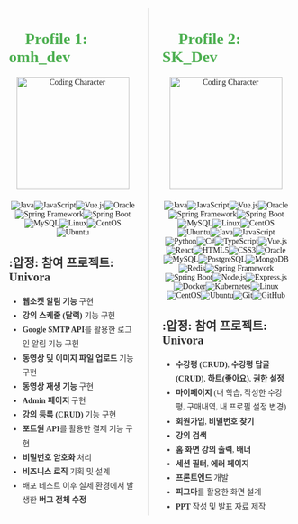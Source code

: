 <div style="display: flex; justify-content: space-around; align-items: flex-start; margin-top: 30px; font-family: 'Arial, sans-serif';">
  <!-- 첫 번째 프로필 -->
  <div style="width: 45%; text-align: left; border-right: 1px solid #ddd; padding-right: 20px;">
    <h1 style="font-size: 2em; color: #4CAF50;">
      <strong>🌟 Profile 1: omh_dev 🌟</strong>
    </h1>
    <div style="text-align: center; margin-bottom: 20px;">
      <img src="https://raw.githubusercontent.com/omh1004/univora/dev/src/main/webapp/resources/images/omh_dev.png" alt="Coding Character" width="200" />
    </div>
    <div style="display: flex; justify-content: center; flex-wrap: wrap; margin-bottom: 20px;">
      <img src="https://img.shields.io/badge/Java-007396?style=for-the-badge&logo=coffee&logoColor=white" alt="Java" />
      <img src="https://img.shields.io/badge/JavaScript-F7DF1E?style=for-the-badge&logo=javascript&logoColor=black" alt="JavaScript" />
      <img src="https://img.shields.io/badge/Vue.js-4FC08D?style=for-the-badge&logo=vue.js&logoColor=white" alt="Vue.js" />
      <img src="https://img.shields.io/badge/Oracle-F80000?style=for-the-badge&logo=oracle&logoColor=white" alt="Oracle" />
      <img src="https://img.shields.io/badge/Spring%20Framework-6DB33F?style=for-the-badge&logo=spring&logoColor=white" alt="Spring Framework" />
      <img src="https://img.shields.io/badge/Spring%20Boot-6DB33F?style=for-the-badge&logo=spring-boot&logoColor=white" alt="Spring Boot" />
      <img src="https://img.shields.io/badge/MySQL-4479A1?style=for-the-badge&logo=mysql&logoColor=white" alt="MySQL" />
      <img src="https://img.shields.io/badge/Linux-FCC624?style=for-the-badge&logo=linux&logoColor=black" alt="Linux" />
      <img src="https://img.shields.io/badge/CentOS-262577?style=for-the-badge&logo=centos&logoColor=white" alt="CentOS" />
      <img src="https://img.shields.io/badge/Ubuntu-E95420?style=for-the-badge&logo=ubuntu&logoColor=white" alt="Ubuntu" />
    </div>
    <div>
      <h2 style="font-size: 1.5em; color: #333;">:압정: 참여 프로젝트: Univora</h2>
      <ul style="font-size: 1em; line-height: 1.8; color: #333;">
        <li><strong>웹소켓 알림 기능</strong> 구현</li>
        <li><strong>강의 스케줄 (달력)</strong> 기능 구현</li>
        <li><strong>Google SMTP API</strong>를 활용한 로그인 알림 기능 구현</li>
        <li><strong>동영상 및 이미지 파일 업로드</strong> 기능 구현</li>
        <li><strong>동영상 재생 기능</strong> 구현</li>
        <li><strong>Admin 페이지</strong> 구현</li>
        <li><strong>강의 등록 (CRUD)</strong> 기능 구현</li>
        <li><strong>포트원 API</strong>를 활용한 결제 기능 구현</li>
        <li><strong>비밀번호 암호화</strong> 처리</li>
        <li><strong>비즈니스 로직</strong> 기획 및 설계</li>
        <li>배포 테스트 이후 실제 환경에서 발생한 <strong>버그 전체 수정</strong></li>
      </ul>
    </div>
  </div>
  <!-- 두 번째 프로필 -->
  <div style="width: 45%; text-align: left; padding-left: 20px;">
    <h1 style="font-size: 2em; color: #4CAF50;">
      <strong>🌟 Profile 2: SK_Dev 🌟</strong>
    </h1>
    <div style="text-align: center; margin-bottom: 20px;">
      <img src="https://raw.githubusercontent.com/omh1004/univora/dev/src/main/webapp/resources/images/sulgi.png" alt="Coding Character" width="200" />
    </div>
    <div style="display: flex; justify-content: center; flex-wrap: wrap; margin-bottom: 20px;">
      <img src="https://img.shields.io/badge/Java-007396?style=for-the-badge&logo=coffee&logoColor=white" alt="Java" />
      <img src="https://img.shields.io/badge/JavaScript-F7DF1E?style=for-the-badge&logo=javascript&logoColor=black" alt="JavaScript" />
      <img src="https://img.shields.io/badge/Vue.js-4FC08D?style=for-the-badge&logo=vue.js&logoColor=white" alt="Vue.js" />
      <img src="https://img.shields.io/badge/Oracle-F80000?style=for-the-badge&logo=oracle&logoColor=white" alt="Oracle" />
      <img src="https://img.shields.io/badge/Spring%20Framework-6DB33F?style=for-the-badge&logo=spring&logoColor=white" alt="Spring Framework" />
      <img src="https://img.shields.io/badge/Spring%20Boot-6DB33F?style=for-the-badge&logo=spring-boot&logoColor=white" alt="Spring Boot" />
      <img src="https://img.shields.io/badge/MySQL-4479A1?style=for-the-badge&logo=mysql&logoColor=white" alt="MySQL" />
      <img src="https://img.shields.io/badge/Linux-FCC624?style=for-the-badge&logo=linux&logoColor=black" alt="Linux" />
      <img src="https://img.shields.io/badge/CentOS-262577?style=for-the-badge&logo=centos&logoColor=white" alt="CentOS" />
      <img src="https://img.shields.io/badge/Ubuntu-E95420?style=for-the-badge&logo=ubuntu&logoColor=white" alt="Ubuntu" />
 <!-- Language Stack -->
    <img src="https://img.shields.io/badge/Java-007396?style=for-the-badge&logo=java&logoColor=white" alt="Java" />
    <img src="https://img.shields.io/badge/JavaScript-F7DF1E?style=for-the-badge&logo=javascript&logoColor=black" alt="JavaScript" />
    <img src="https://img.shields.io/badge/Python-3776AB?style=for-the-badge&logo=python&logoColor=white" alt="Python" />
    <img src="https://img.shields.io/badge/C%23-239120?style=for-the-badge&logo=c-sharp&logoColor=white" alt="C#" />
    <img src="https://img.shields.io/badge/TypeScript-3178C6?style=for-the-badge&logo=typescript&logoColor=white" alt="TypeScript" />
    <img src="https://img.shields.io/badge/Vue.js-4FC08D?style=for-the-badge&logo=vue.js&logoColor=white" alt="Vue.js" />
    <img src="https://img.shields.io/badge/React-61DAFB?style=for-the-badge&logo=react&logoColor=black" alt="React" />
    <img src="https://img.shields.io/badge/HTML5-E34F26?style=for-the-badge&logo=html5&logoColor=white" alt="HTML5" />
    <img src="https://img.shields.io/badge/CSS3-1572B6?style=for-the-badge&logo=css3&logoColor=white" alt="CSS3" />
       <img src="https://img.shields.io/badge/Oracle-F80000?style=for-the-badge&logo=oracle&logoColor=white" alt="Oracle" />
    <img src="https://img.shields.io/badge/MySQL-4479A1?style=for-the-badge&logo=mysql&logoColor=white" alt="MySQL" />
    <img src="https://img.shields.io/badge/PostgreSQL-336791?style=for-the-badge&logo=postgresql&logoColor=white" alt="PostgreSQL" />
    <img src="https://img.shields.io/badge/MongoDB-47A248?style=for-the-badge&logo=mongodb&logoColor=white" alt="MongoDB" />
    <img src="https://img.shields.io/badge/Redis-DC382D?style=for-the-badge&logo=redis&logoColor=white" alt="Redis" />
       <!-- Frameworks -->
    <img src="https://img.shields.io/badge/Spring%20Framework-6DB33F?style=for-the-badge&logo=spring&logoColor=white" alt="Spring Framework" />
    <img src="https://img.shields.io/badge/Spring%20Boot-6DB33F?style=for-the-badge&logo=spring-boot&logoColor=white" alt="Spring Boot" />
    <img src="https://img.shields.io/badge/Node.js-339933?style=for-the-badge&logo=node.js&logoColor=white" alt="Node.js" />
    <img src="https://img.shields.io/badge/Express.js-000000?style=for-the-badge&logo=express&logoColor=white" alt="Express.js" />
     <!-- DevOps & Tools -->
    <img src="https://img.shields.io/badge/Docker-2496ED?style=for-the-badge&logo=docker&logoColor=white" alt="Docker" />
    <img src="https://img.shields.io/badge/Kubernetes-326CE5?style=for-the-badge&logo=kubernetes&logoColor=white" alt="Kubernetes" />
    <img src="https://img.shields.io/badge/Linux-FCC624?style=for-the-badge&logo=linux&logoColor=black" alt="Linux" />
    <img src="https://img.shields.io/badge/CentOS-262577?style=for-the-badge&logo=centos&logoColor=white" alt="CentOS" />
    <img src="https://img.shields.io/badge/Ubuntu-E95420?style=for-the-badge&logo=ubuntu&logoColor=white" alt="Ubuntu" />
    <img src="https://img.shields.io/badge/Git-F05032?style=for-the-badge&logo=git&logoColor=white" alt="Git" />
    <img src="https://img.shields.io/badge/GitHub-181717?style=for-the-badge&logo=github&logoColor=white" alt="GitHub" />
  </div>
    <div>
      <h2 style="font-size: 1.5em; color: #333;">:압정: 참여 프로젝트: Univora</h2>
      <ul style="font-size: 1em; line-height: 1.8; color: #333;">
        <li><strong>수강평 (CRUD)</strong>, <strong>수강평 답글 (CRUD)</strong>, <strong>하트(좋아요)</strong>, <strong>권한 설정</strong></li>
        <li><strong>마이페이지</strong> (내 학습, 작성한 수강평, 구매내역, 내 프로필 설정 변경)</li>
        <li><strong>회원가입</strong>, <strong>비밀번호 찾기</strong></li>
        <li><strong>강의 검색</strong></li>
        <li><strong>홈 화면 강의 출력</strong>, <strong>배너</strong></li>
        <li><strong>세션 필터</strong>, <strong>에러 페이지</strong></li>
        <li><strong>프론트엔드</strong> 개발</li>
        <li><strong>피그마</strong>를 활용한 화면 설계</li>
        <li><strong>PPT</strong> 작성 및 발표 자료 제작</li>
      </ul>
    </div>
  </div>
</div>
